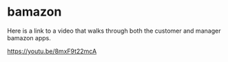 # bamazon

Here is a link to a video that walks through both the customer and manager bamazon apps.

https://youtu.be/8mxF9t22mcA
